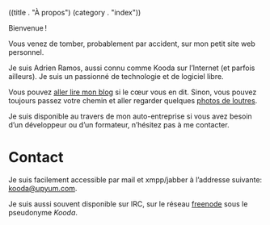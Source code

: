((title . "À propos")
 (category . "index"))

Bienvenue !

Vous venez de tomber, probablement par accident, sur mon petit site
web personnel.

Je suis Adrien Ramos, aussi connu comme Kooda sur l’Internet (et
parfois ailleurs). Je suis un passionné de technologie et de logiciel
libre.

Vous pouvez [aller lire mon blog][blog] si le cœur vous en dit. Sinon,
vous pouvez toujours passez votre chemin et aller regarder quelques
[photos de loutres][dailyotter].

Je suis disponible au travers de mon auto-entreprise si vous avez
besoin d’un développeur ou d’un formateur, n’hésitez pas à me
contacter.


Contact
=======

Je suis facilement accessible par mail et xmpp/jabber à l’addresse
suivante: [kooda@upyum.com][mail].

Je suis aussi souvent disponible sur IRC, sur le réseau
[freenode][freenode] sous le pseudonyme _Kooda_.

[blog]:         posts.xhtml
[dailyotter]:   http://dailyotter.org/
[mail]:         mailto:kooda@upyum.com
[freenode]:     https://freenode.net/
